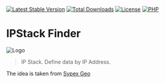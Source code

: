 [![Latest Stable Version](https://img.shields.io/packagist/v/ipstack/finder.svg?style=flat-square)](https://packagist.org/packages/ipstack/finder)
[![Total Downloads](https://img.shields.io/packagist/dt/ipstack/finder.svg?style=flat-square)](https://packagist.org/packages/ipstack/finder/stats)
[![License](https://img.shields.io/packagist/l/ipstack/finder.svg?style=flat-square)](https://github.com/ipstack/finder/blob/master/LICENSE)
[![PHP](https://img.shields.io/packagist/php-v/ipstack/finder.svg?style=flat-square)](https://php.net)

# IPStack Finder
![Logo](https://github.com/ipstack/finder/wiki/img/logo.png)

> IP Stack. Define data by IP Address.

The idea is taken from [Sypex Geo](https://sypexgeo.net)
